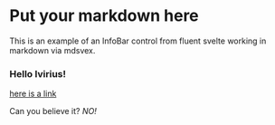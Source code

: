 <script lang="ts">
    import { InfoBar } from "fluent-svelte";

</script>
# Put your markdown here
<InfoBar title="Hello Ivirius" severity="information">
    This is an example of an InfoBar control from fluent svelte working in markdown via mdsvex.
</InfoBar>

### Hello Ivirius!
[here is a link](https://avatars.githubusercontent.com/u/71598437)

Can you believe it?
_NO!_